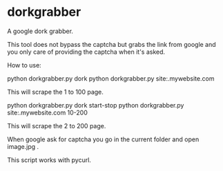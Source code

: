# dorkgrabber
A google dork grabber.

This tool does not bypass the captcha but grabs the link from google and you only care of providing the captcha when it's asked.

How to use:

python dorkgrabber.py dork
python dorkgrabber.py site:.mywebsite.com

This will scrape the 1 to 100 page.

python dorkgrabber.py dork start-stop
python dorkgrabber.py site:.mywebsite.com 10-200

This will scrape the 2 to 200 page.


When google ask for captcha you go in the current folder and open image.jpg .


This script works with pycurl.
